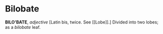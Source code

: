 # Bilobate

**BILO'BATE**, _adjective_ \[Latin bis, twice. See [[Lobe]].\] Divided into two lobes; as a _bilobate_ leaf.